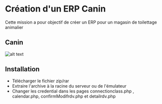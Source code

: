 # Création d'un ERP Canin

Cette mission a pour objectif de créer un ERP pour un magasin de toilettage animalier

## Canin 

![alt text](https://github.com/JeremieTran/PortfolioJT/blob/main/canin.png)

## Installation

- Télécharger le fichier zip/rar
- Extraire l'archive à la racine du serveur ou de l'émulateur
- Changer les credential dans les pages connectionclass.php , calendar.php, confirmModifrdv.php et detailrdv.php
